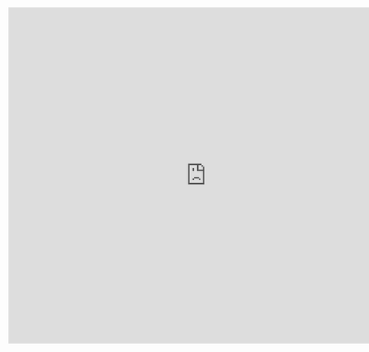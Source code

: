 <iframe style="border: 1px solid rgba(0, 0, 0, 0.1);" width="800" height="680" src="https://www.figma.com/embed?embed_host=share&url=https%3A%2F%2Fwww.figma.com%2Ffile%2FEX7QSq2uUbjMJVRrhkVkTQ%2Fironstars%3Fnode-id%3D0%253A1" allowfullscreen></iframe>